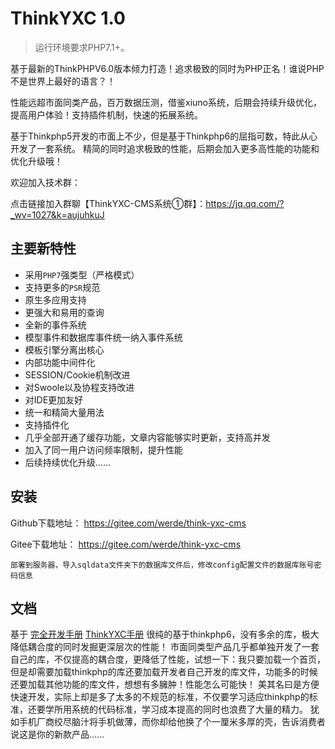 ThinkYXC 1.0
===============

> 运行环境要求PHP7.1+。

基于最新的ThinkPHPV6.0版本倾力打造！追求极致的同时为PHP正名！谁说PHP不是世界上最好的语言？！

性能远超市面同类产品，百万数据压测，借鉴xiuno系统，后期会持续升级优化，提高用户体验！支持插件机制，快速的拓展系统。

基于Thinkphp5开发的市面上不少，但是基于Thinkphp6的屈指可数，特此从心开发了一套系统。 精简的同时追求极致的性能，后期会加入更多高性能的功能和优化升级哦！

欢迎加入技术群： 

点击链接加入群聊【ThinkYXC-CMS系统①群】：https://jq.qq.com/?_wv=1027&k=aujuhkuJ

## 主要新特性

* 采用`PHP7`强类型（严格模式）
* 支持更多的`PSR`规范
* 原生多应用支持
* 更强大和易用的查询
* 全新的事件系统
* 模型事件和数据库事件统一纳入事件系统
* 模板引擎分离出核心
* 内部功能中间件化
* SESSION/Cookie机制改进
* 对Swoole以及协程支持改进
* 对IDE更加友好
* 统一和精简大量用法
* 支持插件化
* 几乎全部开通了缓存功能，文章内容能够实时更新，支持高并发
* 加入了同一用户访问频率限制，提升性能
* 后续持续优化升级……

## 安装

Github下载地址：
https://gitee.com/werde/think-yxc-cms

Gitee下载地址：
https://gitee.com/werde/think-yxc-cms

~~~
部署到服务器，导入sqldata文件夹下的数据库文件后，修改config配置文件的数据库账号密码信息
~~~


## 文档
基于
[完全开发手册](https://www.kancloud.cn/manual/thinkphp6_0/content)
[ThinkYXC手册](https://www.kancloud.cn/llllyang123/thinkyxc/1931980)
很纯的基于thinkphp6，没有多余的库，极大降低耦合度的同时发掘更深层次的性能！
市面同类型产品几乎都单独开发了一套自己的库，不仅提高的耦合度，更降低了性能，试想一下：我只要加载一个首页，但是却需要加载thinkphp的库还要加载开发者自己开发的库文件，功能多的时候还要加载其他功能的库文件，想想有多臃肿！性能怎么可能快！
美其名曰是方便快速开发，实际上却是多了太多的不规范的标准，不仅要学习适应thinkphp的标准，还要学所用系统的代码标准，学习成本提高的同时也浪费了大量的精力。
犹如手机厂商绞尽脑汁将手机做薄，而你却给他换了个一厘米多厚的壳，告诉消费者说这是你的新款产品……


